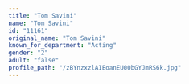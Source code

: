 ```yaml
---
title: "Tom Savini"
name: "Tom Savini"
id: "11161"
original_name: "Tom Savini"
known_for_department: "Acting"
gender: "2"
adult: "false"
profile_path: "/zBYnzxzlAIEoanEU00bGYJmRS6k.jpg"
---
```

